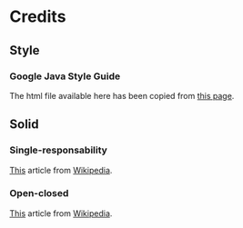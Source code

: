 # Credits

## Style 
### Google Java Style Guide
The html file available here has been copied from [this page](https://google.github.io/styleguide/javaguide.html).

## Solid
### Single-responsability
[This](https://en.wikipedia.org/wiki/Single-responsibility_principle) article from [Wikipedia](https://wikipedia.org).
### Open-closed
[This](https://en.wikipedia.org/wiki/Open%E2%80%93closed_principle) article from [Wikipedia](https://wikipedia.org).